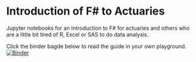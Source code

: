 # Introduction of F# to Actuaries
Jupyter notebooks for an introduction to F# for actuaries and others who are a little bit tired of R, Excel or SAS to do data analysis.

Click the binder bagde below to read the guide in your own playground. 
[![Binder](https://mybinder.org/badge_logo.svg)](https://mybinder.org/v2/gh/t4rzsan/fsharp-for-actuaries/906fdce2afeeb365c7c99c0ccfcfc524f5e8f1d2)
